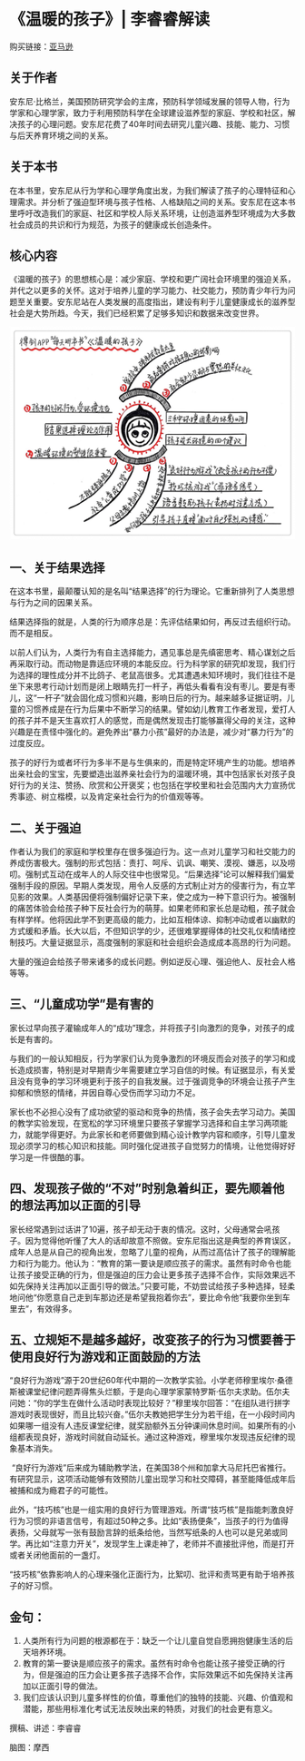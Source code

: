 《温暖的孩子》| 李睿睿解读
=============================

购买链接：[亚马逊](https://www.amazon.cn/图书/dp/B01K12EBU6/ref=sr_1_1?ie=UTF8&qid=1506347596&sr=8-1&keywords=温暖的孩子)

关于作者
-----------------------------

安东尼·比格兰，美国预防研究学会的主席，预防科学领域发展的领导人物，行为学家和心理学家，致力于利用预防科学在全球建设滋养型的家庭、学校和社区，解决孩子的心理问题。安东尼花费了40年时间去研究儿童兴趣、技能、能力、习惯与后天养育环境之间的关系。

关于本书
-----------------------------

在本书里，安东尼从行为学和心理学角度出发，为我们解读了孩子的心理特征和心理需求。并分析了强迫型环境与孩子性格、人格缺陷之间的关系。安东尼在这本书里呼吁改造我们的家庭、社区和学校人际关系环境，让创造滋养型环境成为大多数社会成员的共识和行为规范，为孩子的健康成长创造条件。

核心内容
-----------------------------

《温暖的孩子》的思想核心是：减少家庭、学校和更广阔社会环境里的强迫关系，并代之以更多的关怀。这对于培养儿童的学习能力、社交能力，预防青少年行为问题至关重要。安东尼站在人类发展的高度指出，建设有利于儿童健康成长的滋养型社会是大势所趋。今天，我们已经积累了足够多知识和数据来改变世界。
 
![](the-nurture-effect/001.JPG)

一、关于结果选择
-----------------------------

在这本书里，最颠覆认知的是名叫“结果选择”的行为理论。它重新排列了人类思想与行为之间的因果关系。

结果选择指的就是，人类的行为顺序总是：先评估结果如何，再反过去组织行动。而不是相反。

以前人们认为，人类行为有自主选择能力，遇见事总是先缜密思考、精心谋划之后再采取行动。而动物是靠适应环境的本能反应。行为科学家的研究却发现，我们行为选择的理性成分并不比鸽子、老鼠高很多。尤其遭遇未知环境时，我们往往不是坐下来思考行动计划而是闭上眼睛先打一杆子，再低头看看有没有枣儿。要是有枣儿，这“一杆子”就会固化成习惯和兴趣，影响日后的行为。越来越多证据证明，儿童的习惯养成是在行为后果中不断学习的结果。譬如幼儿教育工作者发现，爱打人的孩子并不是天生喜欢打人的感觉，而是偶然发现击打能够赢得父母的关注，这种兴趣是在责怪中强化的。避免养出“暴力小孩”最好的办法是，减少对“暴力行为”的过度反应。

孩子的好行为或者坏行为多半不是与生俱来的，而是特定环境产生的功能。想培养出亲社会的宝宝，先要塑造出滋养亲社会行为的温暖环境，其中包括家长对孩子良好行为的关注、赞扬、欣赏和公开褒奖；也包括在学校里和社会范围内大力宣扬优秀事迹、树立楷模，以及肯定亲社会行为的价值观等等。

二、关于强迫
-----------------------------

作者认为我们的家庭和学校里存在很多强迫行为。这一点对儿童学习和社交能力的养成伤害极大。强制的形式包括：责打、呵斥、讥讽、嘲笑、漠视、嫌恶，以及唠叨。强制式互动在成年人的人际交往中也很常见。“后果选择”论可以解释我们偏爱强制手段的原因。早期人类发现，用令人反感的方式制止对方的侵害行为，有立竿见影的效果。人类基因便将强制偏好记录下来，使之成为一种下意识行为。被强制的痛苦体验会给孩子种下反社会行为的萌芽。如果老师和家长总是动粗，孩子就会有样学样。他将因此学不到更高级的能力，比如互相体谅、抑制冲动或者以幽默的方式缓和矛盾。长大以后，不但知识学的少，还很难掌握得体的社交礼仪和情绪控制技巧。大量证据显示，高度强制的家庭和社会组织会造成成本高昂的行为问题。

大量的强迫会给孩子带来诸多的成长问题。例如逆反心理、强迫他人、反社会人格等等。

三、“儿童成功学”是有害的
-----------------------------

家长过早向孩子灌输成年人的“成功”理念，并将孩子引向激烈的竞争，对孩子的成长是有害的。

与我们的一般认知相反，行为学家们认为竞争激烈的环境反而会对孩子的学习和成长造成损害，特别是对早期青少年需要建立学习自信的时候。有证据显示，有关爱且没有竞争的学习环境更利于孩子的自我发展。过于强调竞争的环境会让孩子产生抑郁和愤怒的情绪，并因自尊心受伤而学习动力不足。

家长也不必担心没有了成功欲望的驱动和竞争的热情，孩子会失去学习动力。美国的教学实验发现，在宽松的学习环境里只要孩子掌握学习选择和自主学习两项能力，就能学得更好。为此家长和老师要做到精心设计教学内容和顺序，引导儿童发现必须学习的核心知识和技能。同时强化促进孩子自觉努力的情境，让他觉得好好学习是一件很酷的事。

四、发现孩子做的“不对”时别急着纠正，要先顺着他的想法再加以正面的引导
-----------------------------

家长经常遇到过话讲了10遍，孩子却无动于衷的情况。这时，父母通常会吼孩子。因为觉得他听懂了大人的话却故意不照做。安东尼指出这是典型的养育误区，成年人总是从自己的视角出发，忽略了儿童的视角，从而过高估计了孩子的理解能力和行为能力。他认为：“教育的第一要诀是顺应孩子的需求。虽然有时命令也能让孩子接受正确的行为，但是强迫的压力会让更多孩子选择不合作，实际效果远不如先保持关注再加以正面引导的做法。”只要可能，不妨尝试给孩子多种选择，轻柔地问他“你愿意自己走到车那边还是希望我抱着你去”，要比命令他“我要你坐到车里去”，有效得多。

五、立规矩不是越多越好，改变孩子的行为习惯要善于使用良好行为游戏和正面鼓励的方法
-----------------------------

“良好行为游戏”源于20世纪60年代中期的一次教学实验。小学老师穆里埃尔·桑德斯被课堂纪律问题弄得焦头烂额，于是向心理学家蒙特罗斯·伍尔夫求助。伍尔夫问她：“你的学生在做什么活动时表现比较好？”穆里埃尔回答：“在组队进行拼字游戏时表现很好，而且比较兴奋。”伍尔夫教她把学生分为若干组，在一小段时间内如果哪一组没有人违反课堂纪律，就奖励额外五分钟课间休息时间。如果所有的小组都表现良好，游戏时间就自动延长。通过这种游戏，穆里埃尔发现违反纪律的现象基本消失。

 “良好行为游戏”后来成为辅助教学法，在美国38个州和加拿大马尼托巴省推行。有研究显示，这项活动能够有效预防儿童出现学习和社交障碍，甚至能降低成年后被捕和成为瘾君子的可能性。

此外，“技巧核”也是一组实用的良好行为管理游戏。所谓“技巧核”是指能刺激良好行为习惯的非语言信号，有超过50种之多。比如“表扬便条”，当孩子的行为值得表扬，父母就写一张有鼓励言辞的纸条给他，当然写纸条的人也可以是兄弟或同学。再比如“注意力开关”，发现学生上课走神了，老师并不直接批评他，而是打开或者关闭他面前的一盏灯。

“技巧核”依靠影响人的心理来强化正面行为，比絮叨、批评和责骂更有助于培养孩子的好习惯。

金句：
-----------------------------

1. 人类所有行为问题的根源都在于：缺乏一个让儿童自觉自愿拥抱健康生活的后天培养环境。
2. 教育的第一要诀是顺应孩子的需求。虽然有时命令也能让孩子接受正确的行为，但是强迫的压力会让更多孩子选择不合作，实际效果远不如先保持关注再加以正面引导的做法。
3. 我们应该认识到儿童多样性的价值，尊重他们的独特的技能、兴趣、价值观和潜能，那些用标准化考试无法反映出来的特质，对我们的社会更有意义。

撰稿、讲述：李睿睿

脑图：摩西